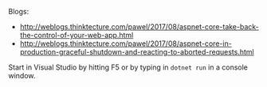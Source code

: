 Blogs:
* http://weblogs.thinktecture.com/pawel/2017/08/aspnet-core-take-back-the-control-of-your-web-app.html
* http://weblogs.thinktecture.com/pawel/2017/08/aspnet-core-in-production-graceful-shutdown-and-reacting-to-aborted-requests.html

Start in Visual Studio by hitting F5 or by typing in `dotnet run` in a console window. 
